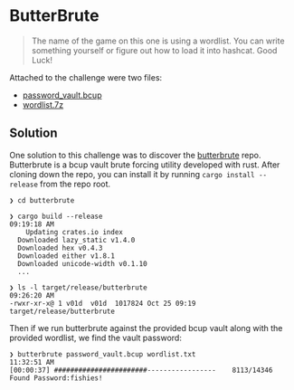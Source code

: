 # ButterBrute

> The name of the game on this one is using a wordlist. You can write something yourself or figure out how to load it into hashcat. Good Luck!

Attached to the challenge were two files:

- [password_vault.bcup](./password_vault.bcup)
- [wordlist.7z](./wordlist.7z)

## Solution

One solution to this challenge was to discover the [butterbrute](https://github.com/fkasler/butterbrute/tree/main) repo. Butterbrute is a bcup vault brute forcing utility developed with rust. After cloning down the repo, you can install it by running `cargo install --release` from the repo root.


```
❯ cd butterbrute

❯ cargo build --release                                                                                                                                                                                                                             09:19:18 AM
    Updating crates.io index
  Downloaded lazy_static v1.4.0
  Downloaded hex v0.4.3
  Downloaded either v1.8.1
  Downloaded unicode-width v0.1.10
  ...

❯ ls -l target/release/butterbrute                                                                                                                                                                                                                  09:26:20 AM
-rwxr-xr-x@ 1 v01d  v01d  1017824 Oct 25 09:19 target/release/butterbrute
```

Then if we run butterbrute against the provided bcup vault along with the provided wordlist, we find the vault password:

```
❯ butterbrute password_vault.bcup wordlist.txt                                                                                                                                11:32:51 AM
[00:00:37] #######################-----------------    8113/14346
Found Password:fishies!
```